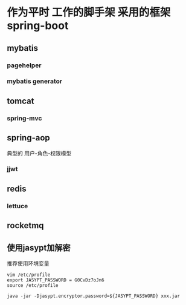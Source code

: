 # 作为平时 工作的脚手架 采用的框架spring-boot 

## mybatis
### pagehelper
### mybatis generator


## tomcat
### spring-mvc

## spring-aop
典型的 用户-角色-权限模型


### jjwt 

## redis
### lettuce

## rocketmq


## 使用jasypt加解密

推荐使用环境变量
　
```
vim /etc/profile
export JASYPT_PASSWORD = G0CvDz7oJn6
source /etc/profile
```

```
java -jar -Djasypt.encryptor.password=${JASYPT_PASSWORD} xxx.jar
```
